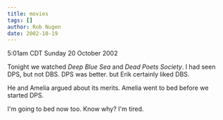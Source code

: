 ```yaml
---
title: movies
tags: []
author: Rob Nugen
date: 2002-10-19
---
```


<p class=date>5:01am CDT Sunday 20 October 2002</p>

<p>Tonight we watched <em>Deep Blue Sea</em> and <em>Dead Poets
Society</em>.  I had seen DPS, but not DBS.  DPS was better.  but Erik
certainly liked DBS.</p>

<p>He and Amelia argued about its merits.  Amelia went to bed before
we started DPS.</p>

<p>I'm going to bed now too.  Know why?  I'm tired.</p>
